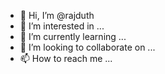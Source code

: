 - 👋 Hi, I’m @rajduth
- 👀 I’m interested in ...
- 🌱 I’m currently learning ...
- 💞️ I’m looking to collaborate on ...
- 📫 How to reach me ...

<!---
rajduth/rajduth is a ✨ special ✨ repository because its `README.md` (this file) appears on your GitHub profile.
You can click the Preview link to take a look at your changes.
--->
